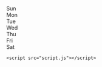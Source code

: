 <!DOCTYPE html>
<html lang="en">

<head>
    <meta charset="UTF-8" />
    <meta name="viewport" content="width=device-width, initial-scale=1.0" />
    <title>Calendar</title>
    <link rel="stylesheet" href="style.css" />
    <link rel="stylesheet" href="https://cdnjs.cloudflare.com/ajax/libs/font-awesome/5.13.0/css/all.min.css" />
    <link href="https://fonts.googleapis.com/css2?family=Quicksand:wght@300;400;500;600;700&display=swap" rel="stylesheet" />
</head>

<body>
    <div class="container">
        <div class="calendar">
            <div class="month">
                <i class="fas fa-angle-left prev"></i>
                <div class="date">
                    <h1></h1>
                    <p></p>
                </div>
                <i class="fas fa-angle-right next"></i>
            </div>
            <div class="weekdays">
                <div>Sun</div>
                <div>Mon</div>
                <div>Tue</div>
                <div>Wed</div>
                <div>Thu</div>
                <div>Fri</div>
                <div>Sat</div>
            </div>
            <div class="days"></div>
        </div>
    </div>

    <script src="script.js"></script>
</body>

</html>
